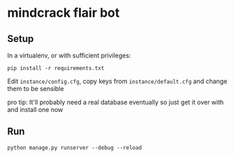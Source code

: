 # mindcrack flair bot

## Setup

In a virtualenv, or with sufficient privileges:

```
pip install -r requirements.txt
```

Edit `instance/config.cfg`, copy keys from `instance/default.cfg` and change them to be sensible

pro tip: It'll probably need a real database eventually so just get it over with and install one now

## Run

`python manage.py runserver --debug --reload`
